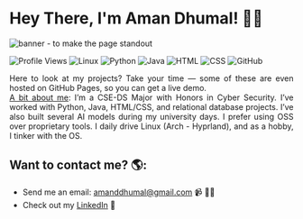 # Hey There, I'm Aman Dhumal! 👋🏽

<img src="https://i.postimg.cc/wx1QcK0m/1320325.png" alt="banner - to make the page standout">

![Profile Views](https://komarev.com/ghpvc/?username=AMN-D&style=flat-square)
![Linux](https://img.shields.io/badge/Linux-Arch_Hyprland-blue?logo=arch-linux)
![Python](https://img.shields.io/badge/Python-3776AB?logo=python&logoColor=white)
![Java](https://img.shields.io/badge/Java-007396?logo=java&logoColor=white)
![HTML](https://img.shields.io/badge/HTML5-E34F26?logo=html5&logoColor=white)
![CSS](https://img.shields.io/badge/CSS3-1572B6?logo=css3&logoColor=white)
![GitHub](https://img.shields.io/badge/GitHub-AMN--D-black?logo=github)

<div align="justify">
  Here to look at my projects? Take your time — some of these are even hosted on GitHub Pages, so you can get a live demo.
</div>

<div align="justify">
  <u>A bit about me</u>: I’m a CSE-DS Major with Honors in Cyber Security. I’ve worked with Python, Java, HTML/CSS, and relational database projects. I’ve also built several AI models during my university days. I prefer using OSS over proprietary tools. I daily drive Linux (Arch - Hyprland), and as a hobby, I tinker with the OS.
</div>

## Want to contact me? 🌎: <a href="https://github.com/AMN-D"></a>
- Send me an email: <a href="mailto:amanddhumal@gmail.com">amanddhumal@gmail.com</a> 📹 ✍🏾
- Check out my <a href="https://www.linkedin.com/in/aman-dhumal-b2aa73373/">LinkedIn</a> 💼
<!-- - Solving coding puzzles over at <a href="https://leetcode.com/AMN-D/"> Leetcode</a> 🏓 --> 
<!-- - See my designs on <a href="https://dribbble.com/AMANDDHUMAL">Dribbble</a> 🎨 -->
